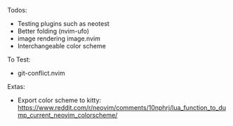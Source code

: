 Todos:

* Testing plugins such as neotest
* Better folding (nvim-ufo)
* image rendering image.nvim
* Interchangeable color scheme

To Test:
* git-conflict.nvim

Extas:
* Export color scheme to kitty: https://www.reddit.com/r/neovim/comments/10nphrj/lua_function_to_dump_current_neovim_colorscheme/
